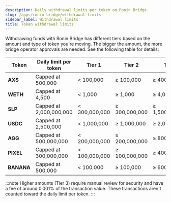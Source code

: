 ```yaml
---
description: Daily withdrawal limits per token on Ronin Bridge.
slug: /apps/ronin-bridge/withdrawal-limits
sidebar_label: Withdrawal limits
title: Token withdrawal limits
---
```


Withdrawing funds with Ronin Bridge has different tiers based on the amount and type of token you're moving. The bigger the amount, the more bridge operator approvals are needed. See the following table for details:

| Token       | Daily limit per token | Tier 1 | Tier 2 | Tier 3 |
| ------ | --------- | ------- | ------------- | ----------- |
| **AXS** | Capped at 500,000 | < 100,000 | ≥ 100,000 | ≥ 400,000 |
| **WETH** | Capped at 4,500 | < 1,000 | ≥ 1,000 | ≥ 4,000 |
| **SLP** | Capped at 2,000,000,000 | < 300,000,000 | ≥ 300,000,000 | ≥ 1,500,000,000 |
| **USDC** | Capped at 2,500,000 | < 1,000,000 | ≥ 1,000,000 | ≥ 2,000,000 |
| **AGG** | Capped at 500,000,000 | < 200,000,000 | ≥ 200,000,000 | ≥ 800,000,000 |
| **PIXEL** | Capped at 300,000,000 | < 100,000,000 | ≥ 100,000,000 | ≥ 400,000,000 |
| **BANANA** | Capped at 500,000 | < 100,000 | ≥ 100,000 | ≥ 600,000 |

:::note
Higher amounts (Tier 3) require manual review for security and have a fee of around 0.001% of the transaction value. These transactions aren't counted toward the daily limit per token.
:::
